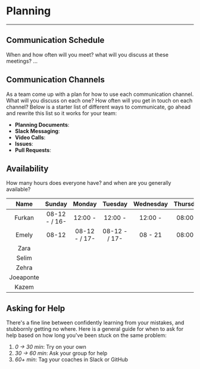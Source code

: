 # Planning

---

## Communication Schedule

When and how often will you meet? what will you discuss at these meetings? ...

## Communication Channels

As a team come up with a plan for how to use each communication channel. What will you discuss on each one? How often will you get in touch on each channel? Below is a starter list of different ways to communicate, go ahead and rewrite this list so it works for your team:

- **Planning Documents**:
- **Slack Messaging**:
- **Video Calls**:
- **Issues**:
- **Pull Requests**:

## Availability

How many hours does everyone have? and when are you generally available?

| Name | Sunday   | Monday    | Tuesday   | Wednesday    | Thursday    |  Friday   | Saturday  |
| :---:   | :-: | :-: | :---:   | :-: | :-: | :-: | :-: |
| Furkan |  08-12 - / 16-  |  12:00 -  |  12:00 - | 12:00 -  |  08:00 -  | 12:00 -   | 08:00 -|
| Emely  |  08-12 |  08-12 - / 17- |  08-12 - / 17- | 08 - 21 |  08:00 - | 08:00 -| 08:00 -|
| Zara |    |    |   |    |    |   |
| Selim   |  |  |    |  |  |  |
| Zehra |    |    |   |    |    |   |
| Joeaponte   |  |  |    |  |  |  |
| Kazem |    |    |   |    |    |   |





## Asking for Help

There's a fine line between confidently learning from your mistakes, and stubbornly getting no where. Here is a general guide for when to ask for help based on how long you've been stuck on the same problem:

1. _0 -> 30 min_: Try on your own
2. _30 -> 60 min_: Ask your group for help
3. _60+ min_: Tag your coaches in Slack or GitHub
